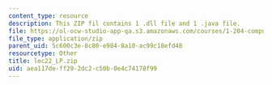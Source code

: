 ```yaml
---
content_type: resource
description: This ZIP fil contains 1 .dll file and 1 .java file.
file: https://ol-ocw-studio-app-qa.s3.amazonaws.com/courses/1-204-computer-algorithms-in-systems-engineering-spring-2010/aea117deff292dc2c50b0e4c74178f99_lec22_LP.zip
file_type: application/zip
parent_uid: 5c600c3e-8c80-e984-8a10-ac99c18efd48
resourcetype: Other
title: lec22_LP.zip
uid: aea117de-ff29-2dc2-c50b-0e4c74178f99
---
```

